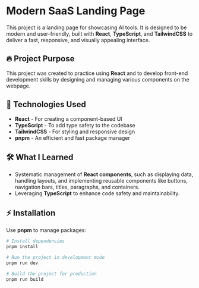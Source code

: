 # Modern SaaS Landing Page

This project is a landing page for showcasing AI tools. It is designed to be modern and user-friendly, built with **React**, **TypeScript**, and **TailwindCSS** to deliver a fast, responsive, and visually appealing interface.

## 🔥 Project Purpose
This project was created to practice using **React** and to develop front-end development skills by designing and managing various components on the webpage.

## 🚀 Technologies Used
- **React** - For creating a component-based UI
- **TypeScript** - To add type safety to the codebase
- **TailwindCSS** - For styling and responsive design
- **pnpm** - An efficient and fast package manager

## 🛠 What I Learned
- Systematic management of **React components**, such as displaying data, handling layouts, and implementing reusable components like buttons, navigation bars, titles, paragraphs, and containers.
- Leveraging **TypeScript** to enhance code safety and maintainability.

## ⚡ Installation

Use **pnpm** to manage packages:

```bash
# Install dependencies
pnpm install

# Run the project in development mode
pnpm run dev

# Build the project for production
pnpm run build

